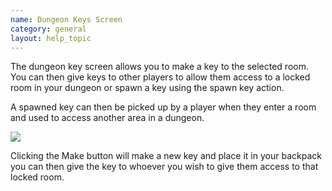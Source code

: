 ```yaml
---
name: Dungeon Keys Screen
category: general
layout: help_topic
---
```

The dungeon key screen allows you to make a key to the selected room. You can then give keys to other players to allow them access to a locked room in your dungeon or spawn a key using the spawn key action.

A spawned key can then be picked up by a player when they enter a room and used to access another area in a dungeon.

![](https://lohcdn.com/images/dungeonkeys.jpg)

Clicking the Make button will make a new key and place it in your backpack you can then give the key to whoever you wish to give them access to that locked room.